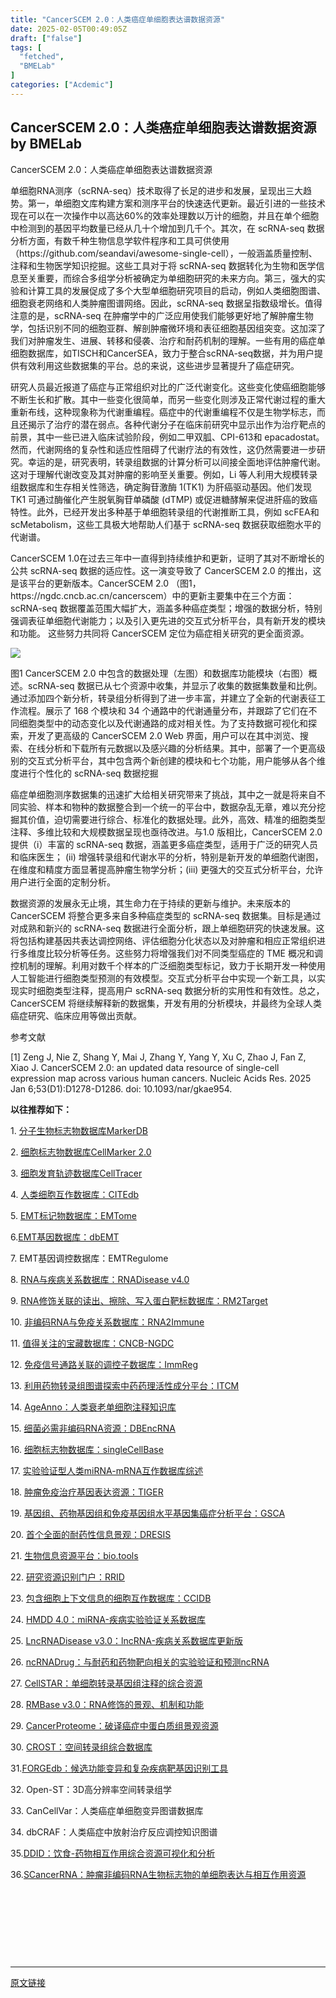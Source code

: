 ```yaml
---
title: "CancerSCEM 2.0：人类癌症单细胞表达谱数据资源"
date: 2025-02-05T00:49:05Z
draft: ["false"]
tags: [
  "fetched",
  "BMELab"
]
categories: ["Acdemic"]
---
```

CancerSCEM 2.0：人类癌症单细胞表达谱数据资源 by BMELab
------
<div><p><span><span leaf="">CancerSCEM 2.0：人类癌症单细胞表达谱数据资源</span></span></p><p><span><span leaf="">单细胞RNA测序（scRNA-seq）技术取得了长足的进步和发展，呈现出三大趋势。第一，单细胞文库构建方案和测序平台的快速迭代更新。最近引进的一些技术现在可以在一次操作中以高达60%的效率处理数以万计的细胞，并且在单个细胞中检测到的基因平均数量已经从几十个增加到几千个。其次，在 scRNA-seq 数据分析方面，有数千种生物信息学软件程序和工具可供使用（https://github.com/seandavi/awesome-single-cell），一般涵盖质量控制、注释和生物医学知识挖掘。这些工具对于将 scRNA-seq 数据转化为生物和医学信息至关重要，而综合多组学分析被确定为单细胞研究的未来方向。第三，强大的实验和计算工具的发展促成了多个大型单细胞研究项目的启动，例如人类细胞图谱、细胞衰老网络和人类肿瘤图谱网络。因此，scRNA-seq 数据呈指数级增长。值得注意的是，scRNA-seq 在肿瘤学中的广泛应用使我们能够更好地了解肿瘤生物学，包括识别不同的细胞亚群、解剖肿瘤微环境和表征细胞基因组突变。这加深了我们对肿瘤发生、进展、转移和侵袭、治疗和耐药机制的理解。一些有用的癌症单细胞数据库，如TISCH和CancerSEA，致力于整合scRNA-seq数据，并为用户提供有效利用这些数据集的平台。总的来说，这些进步显著提升了癌症研究。</span></span></p><p><span><span leaf="">研究人员最近报道了癌症与正常组织对比的广泛代谢变化。这些变化使癌细胞能够不断生长和扩散。其中一些变化很简单，而另一些变化则涉及正常代谢过程的重大重新布线，这种现象称为代谢重编程。癌症中的代谢重编程不仅是生物学标志，而且还揭示了治疗的潜在弱点。各种代谢分子在临床前研究中显示出作为治疗靶点的前景，其中一些已进入临床试验阶段，例如二甲双胍、CPI-613和 epacadostat。然而，代谢网络的复杂性和适应性阻碍了代谢疗法的有效性，这仍然需要进一步研究。幸运的是，研究表明，转录组数据的计算分析可以间接全面地评估肿瘤代谢。这对于理解代谢改变及其对肿瘤的影响至关重要。例如，Li 等人利用大规模转录组数据库和生存相关性筛选，确定胸苷激酶 1(TK1) 为肝癌驱动基因。他们发现 TK1 可通过酶催化产生脱氧胸苷单磷酸 (dTMP) 或促进糖酵解来促进肝癌的致癌特性。此外，已经开发出多种基于单细胞转录组的代谢推断工具，例如 scFEA和 scMetabolism，这些工具极大地帮助人们基于 scRNA-seq 数据获取细胞水平的代谢谱。</span></span><span leaf=""> </span></p><p><span><span leaf="">CancerSCEM 1.0在过去三年中一直得到持续维护和更新，证明了其对不断增长的公共 scRNA-seq 数据的适应性。这一演变导致了 CancerSCEM 2.0 的推出，这是该平台的更新版本。CancerSCEM 2.0 （图1，https://ngdc.cncb.ac.cn/cancerscem）中的更新主要集中在三个方面：scRNA-seq 数据覆盖范围大幅扩大，涵盖多种癌症类型；增强的数据分析，特别强调表征单细胞代谢能力；以及引入更先进的交互式分析平台，具有新开发的模块和功能。 这些努力共同将 CancerSCEM 定位为癌症相关研究的更全面资源。</span></span><page></page></p><p><span><span leaf=""><img data-ratio="0.8805555555555555" data-w="1080" data-src="https://mmbiz.qpic.cn/sz_mmbiz_png/NLNZruneSupBC5HkWOCian9mfceIkIIAgqqDwkSUKCVTnErHqkCd0R0Dl3RtKKhBRLUn0H9N09xG2W8lLOPAYog/640?wx_fmt=png" src="https://mmbiz.qpic.cn/sz_mmbiz_png/NLNZruneSupBC5HkWOCian9mfceIkIIAgqqDwkSUKCVTnErHqkCd0R0Dl3RtKKhBRLUn0H9N09xG2W8lLOPAYog/640?wx_fmt=png"></span></span></p><p><span><span leaf="">图1 CancerSCEM 2.0 中包含的数据处理（左图）和数据库功能模块（右图）概述。scRNA-seq 数据已从七个资源中收集，并显示了收集的数据集数量和比例。通过添加四个新分析，转录组分析得到了进一步丰富，并建立了全新的代谢表征工作流程。展示了 168 个模块和 34 个通路中的代谢通量分布，并跟踪了它们在不同细胞类型中的动态变化以及代谢通路的成对相关性。为了支持数据可视化和探索，开发了更高级的 CancerSCEM 2.0 Web 界面，用户可以在其中浏览、搜索、在线分析和下载所有元数据以及感兴趣的分析结果。其中，部署了一个更高级别的交互式分析平台，其中包含两个新创建的模块和七个功能，用户能够从各个维度进行个性化的 scRNA-seq 数据挖掘</span></span></p><p><span><span leaf="">癌症单细胞测序数据集的迅速扩大给相关研究带来了挑战，其中之一就是将来自不同实验、样本和物种的数据整合到一个统一的平台中，数据杂乱无章，难以充分挖掘其价值，迫切需要进行综合、标准化的数据处理。此外，高效、精准的细胞类型注释、多维比较和大规模数据呈现也亟待改进。与1.0 版相比，CancerSCEM 2.0 提供（i）丰富的 scRNA-seq 数据，涵盖更多癌症类型，适用于广泛的研究人员和临床医生； (ii) 增强转录组和代谢水平的分析，特别是新开发的单细胞代谢图，在维度和精度方面显著提高肿瘤生物学分析；(iii) 更强大的交互式分析平台，允许用户进行全面的定制分析。</span></span><span leaf=""><br></span></p><p><span><span leaf="">数据资源的发展永无止境，其生命力在于持续的更新与维护。未来版本的 CancerSCEM 将整合更多来自多种癌症类型的 scRNA-seq 数据集。目标是通过对成熟和新兴的 scRNA-seq 数据进行全面分析，跟上单细胞研究的快速发展。这将包括构建基因共表达调控网络、评估细胞分化状态以及对肿瘤和相应正常组织进行多维度比较分析等任务。这些努力将增强我们对不同类型癌症的 TME 概况和调控机制的理解。利用对数千个样本的广泛细胞类型标记，致力于长期开发一种使用人工智能进行细胞类型预测的有效模型。交互式分析平台中实现一个新工具，以实现实时细胞类型注释，提高用户 scRNA-seq 数据分析的实用性和有效性。总之，CancerSCEM 将继续解释新的数据集，开发有用的分析模块，并最终为全球人类癌症研究、临床应用等做出贡献。</span></span></p><p><span><span leaf="">参考文献</span></span><span></span></p><p><span><span leaf="">[1] Zeng J, Nie Z, Shang Y, Mai J, Zhang Y, Yang Y, Xu C, Zhao J, Fan Z, Xiao J. CancerSCEM 2.0: an updated data resource of single-cell expression map across various human cancers. Nucleic Acids Res. 2025 Jan 6;53(D1):D1278-D1286. doi: 10.1093/nar/gkae954. </span></span><page></page></p><p><strong><span leaf="">以往推荐如下：</span></strong><span></span></p><p><span><span leaf="">1. </span></span><a href="http://mp.weixin.qq.com/s?__biz=MzkyNDI1MzE0NA==&amp;mid=2247485704&amp;idx=1&amp;sn=e475a831013c6b9bf45cac687b522377&amp;chksm=c1d9e7bff6ae6ea9e4b8af7c1822670e08fa7f89faaf9dbcedab3b6b6da454bd49bf3456e4f2&amp;scene=21#wechat_redirect"><span><span leaf="">分子生物标志物数据库MarkerDB</span></span></a><span></span></p><p><span><span leaf="">2. </span></span><a href="http://mp.weixin.qq.com/s?__biz=MzkyNDI1MzE0NA==&amp;mid=2247485714&amp;idx=1&amp;sn=e789d019a4c4a418a5b473962451bab8&amp;chksm=c1d9e7a5f6ae6eb3c2512a82e7ef214cdb60b991f85f8b642f0d0c9ddc7feb8085249d92864f&amp;scene=21#wechat_redirect"><span><span leaf="">细胞标志物数据库CellMarker 2.0</span></span></a><span></span></p><p><span><span leaf="">3. </span></span><a href="http://mp.weixin.qq.com/s?__biz=MzkyNDI1MzE0NA==&amp;mid=2247485722&amp;idx=1&amp;sn=f9fdcd0f7f6a151b8f68e87d50bcac39&amp;chksm=c1d9e7adf6ae6ebb7d21f6b212a716e7b5c6518801d0904d08f8ce2a70cf356fc7d2b55e2112&amp;scene=21#wechat_redirect"><span><span leaf="">细胞发育轨迹数据库CellTracer</span></span></a><span></span></p><p><span><span leaf="">4. </span></span><a href="http://mp.weixin.qq.com/s?__biz=MzkyNDI1MzE0NA==&amp;mid=2247485752&amp;idx=1&amp;sn=96284bf5730e52d7b1dcf6261bb5e7b8&amp;chksm=c1d9e78ff6ae6e997be34a00158623611c9087080a8493fab3847d88183773f330cf16c978c0&amp;scene=21#wechat_redirect"><span><span leaf="">人类细胞互作数据库：CITEdb</span></span></a><span></span></p><p><span><span leaf="">5. </span></span><span></span><a href="http://mp.weixin.qq.com/s?__biz=MzkyNDI1MzE0NA==&amp;mid=2247485772&amp;idx=1&amp;sn=8b331cd3ce7685845ed8609bb806fa23&amp;chksm=c1d9e7fbf6ae6eedd620916e87e5944274d3578b23e84676d146443c6e608f7ded4376ed8a57&amp;scene=21#wechat_redirect"><span><span leaf="">EMT标记物数据库：EMTome</span></span></a><span></span></p><p><span><span leaf="">6.</span></span><span></span><a href="http://mp.weixin.qq.com/s?__biz=MzkyNDI1MzE0NA==&amp;mid=2247485782&amp;idx=1&amp;sn=e302e07446091987f04fc3e46e1e5d04&amp;chksm=c1d9e7e1f6ae6ef7df89041d4e2f3c2f0eb2aa8b8859983bd30ea0736258b9ae7877fbcd56a5&amp;scene=21#wechat_redirect"><span><span leaf="">EMT基因数据库：dbEMT</span></span></a><span></span></p><p><span><span leaf="">7. </span></span><span><span leaf="">EMT基因调控数据库：EMTRegulome</span></span><span></span></p><p><span><span leaf="">8. </span></span><a href="http://mp.weixin.qq.com/s?__biz=MzkyNDI1MzE0NA==&amp;mid=2247485808&amp;idx=1&amp;sn=677e722e34f7edb17e859882a95b94ae&amp;chksm=c1d9e7c7f6ae6ed198229d1ba99b8e792a6dd101c41233f1cfdafc23deb2142bc677f7e4de3f&amp;scene=21#wechat_redirect"><span><span leaf="">RNA与疾病关系数据库：RNADisease v4.0</span></span></a><span></span></p><p><span><span leaf="">9. </span></span><a href="http://mp.weixin.qq.com/s?__biz=MzkyNDI1MzE0NA==&amp;mid=2247485873&amp;idx=1&amp;sn=d71f3b06996ae55fc3658cd3e8aa0877&amp;chksm=c1d9e706f6ae6e10ad86c359399bd9e314568d6d96fe2cdc864abc7098805290a10642ece398&amp;scene=21#wechat_redirect"><span><span leaf="">RNA修饰关联的读出、擦除、写入蛋白靶标数据库：RM2Target</span></span></a></p><p><span><span leaf="">10. </span></span><a href="http://mp.weixin.qq.com/s?__biz=MzkyNDI1MzE0NA==&amp;mid=2247485957&amp;idx=1&amp;sn=368461cf606803c91efa7cd1fdd8b38c&amp;chksm=c1d9e4b2f6ae6da45ce30adbfe2da8a28f3ccf6627a8bea3ed53ea696c5cbace7ff28aafad4b&amp;scene=21#wechat_redirect"><span><span leaf="">非编码RNA与免疫关系数据库：RNA2Immune</span></span></a><span></span></p><p><span><span leaf="">11. </span></span><a href="http://mp.weixin.qq.com/s?__biz=MzkyNDI1MzE0NA==&amp;mid=2247485987&amp;idx=1&amp;sn=4cca996c10ae234f4db7f6a91c26c12f&amp;chksm=c1d9e494f6ae6d82b848208a2e85118a299b88ae527d2f466f0e2dbd0c881f74270186b4371d&amp;scene=21#wechat_redirect"><span><span leaf="">值得关注的宝藏数据库：CNCB-NGDC</span></span></a><span></span></p><p><span><span leaf="">12. </span></span><a href="http://mp.weixin.qq.com/s?__biz=MzkyNDI1MzE0NA==&amp;mid=2247485990&amp;idx=1&amp;sn=17109580b16e0c4f3edd5261977d4649&amp;chksm=c1d9e491f6ae6d87d7c1cf6c0cbe9b7fb79e8e13ef75a72cf83b5f9fcc0cc795aa0df0ded503&amp;scene=21#wechat_redirect"><span><span leaf="">免疫信号通路关联的调控子数据库：ImmReg</span></span></a><span></span></p><p><span><span leaf="">13. </span></span><a href="http://mp.weixin.qq.com/s?__biz=MzkyNDI1MzE0NA==&amp;mid=2247486008&amp;idx=1&amp;sn=08ae13f8dd4e9d82892819475530f6b7&amp;chksm=c1d9e48ff6ae6d997623bbc7fcee2fc549d805ed61cf52a290ed7221a92f99d6cf79bfef3042&amp;scene=21#wechat_redirect"><span><span leaf="">利用药物转录组图谱探索中药药理活性成分平台：ITCM</span></span></a><span></span></p><p><span><span leaf="">14. </span></span><a href="http://mp.weixin.qq.com/s?__biz=MzkyNDI1MzE0NA==&amp;mid=2247486032&amp;idx=1&amp;sn=cf30a76bfb89f14871a0a4ef1dc9aa77&amp;chksm=c1d9e4e7f6ae6df19f474dc3f2df500d8b8181c2969121bb38533abca3675542f3681c55a67b&amp;scene=21#wechat_redirect"><span><span leaf="">AgeAnno：人类衰老单细胞注释知识库</span></span></a><span></span></p><p><span><span leaf="">15. </span></span><a href="http://mp.weixin.qq.com/s?__biz=MzkyNDI1MzE0NA==&amp;mid=2247486115&amp;idx=1&amp;sn=226755f49641118650010f29cd41ff93&amp;chksm=c1d9e414f6ae6d0299e7023ea65638f745547d6c884de55a880454d61c5db396b43ba8059dc7&amp;scene=21#wechat_redirect"><span><span leaf="">细菌必需非编码RNA资源：DBEncRNA</span></span></a><span></span></p><p><span><span leaf="">16. </span></span><a href="http://mp.weixin.qq.com/s?__biz=MzkyNDI1MzE0NA==&amp;mid=2247486149&amp;idx=1&amp;sn=28074d59b30008a839612e08a63c7dc8&amp;chksm=c1d9e472f6ae6d64b9d0c1960e3f4bf3a05326292ef90f4772f9e91cae4b5fe09be7bb07a1d7&amp;scene=21#wechat_redirect"><span><span leaf="">细胞标志物数据库：singleCellBase</span></span></a><span></span></p><p><span><span leaf="">17. </span></span><span></span><a href="http://mp.weixin.qq.com/s?__biz=MzkyNDI1MzE0NA==&amp;mid=2247486267&amp;idx=1&amp;sn=4ededdae23b1622a8ed3cd682e415803&amp;chksm=c1d9e58cf6ae6c9a65694f92d53bf22e26cb61dda4b586b456a6e3c7f4b8036125e95432a874&amp;scene=21#wechat_redirect"><span><span leaf="">实验验证型人类miRNA-mRNA互作数据库综述</span></span></a><span></span></p><p><span><span leaf="">18. </span></span><a href="http://mp.weixin.qq.com/s?__biz=MzkyNDI1MzE0NA==&amp;mid=2247486469&amp;idx=1&amp;sn=a45a5d4eec895ab37268ce0a0dba346c&amp;chksm=c1d9e2b2f6ae6ba4c1d85dc22b228017e497a538ba5df454960f20f1701a3fffc2fa9f1e93c6&amp;scene=21#wechat_redirect"><span><span leaf="">肿瘤免疫治疗基因表达资源：TIGER</span></span></a><span></span></p><p><span><span leaf="">19. </span></span><a href="http://mp.weixin.qq.com/s?__biz=MzkyNDI1MzE0NA==&amp;mid=2247486558&amp;idx=1&amp;sn=e3210c8f191b870d9455cf665c35bea6&amp;chksm=c1d9e2e9f6ae6bff23067b62ca082cd5dbd4818de31a03ac7ec68f9e3b06892f7b83d21f117e&amp;scene=21#wechat_redirect"><span><span leaf="">基因组、药物基因组和免疫基因组水平基因集癌症分析平台：GSCA</span></span></a><span></span></p><p><span><span leaf="">20. </span></span><a href="http://mp.weixin.qq.com/s?__biz=MzkyNDI1MzE0NA==&amp;mid=2247486575&amp;idx=1&amp;sn=f08ba13d9e3186c93d20f7e5e71b537a&amp;chksm=c1d9e2d8f6ae6bcef708d32773b4fe0dce4869b84be66c1252ee94ab4035edf61ca966215887&amp;scene=21#wechat_redirect"><span><span leaf="">首个全面的耐药性信息景观：DRESIS</span></span></a><span></span></p><p><span><span leaf="">21. </span></span><a href="http://mp.weixin.qq.com/s?__biz=MzkyNDI1MzE0NA==&amp;mid=2247486573&amp;idx=1&amp;sn=dd36701cee45d1741e0e411f4c45e16e&amp;chksm=c1d9e2daf6ae6bcc7f6c91a11ce0adc64a65b86306c1da3e41a690dc8c9ca00ee7967ce0de63&amp;scene=21#wechat_redirect"><span><span leaf="">生物信息资源平台：bio.tools</span></span></a><span></span><span leaf="">    </span><page></page></p><p><span><span leaf="">22. </span></span><a href="http://mp.weixin.qq.com/s?__biz=MzkyNDI1MzE0NA==&amp;mid=2247486574&amp;idx=1&amp;sn=34f267789b1923c8e95b7c8b8975b39f&amp;chksm=c1d9e2d9f6ae6bcf979d81476b848758cb03a4d8dc9a2c1cceb30d8ce712781525877fc68420&amp;scene=21#wechat_redirect"><span><span leaf="">研究资源识别门户：RRID</span></span></a><span></span></p><p><span><span leaf="">23. </span></span><a href="http://mp.weixin.qq.com/s?__biz=MzkyNDI1MzE0NA==&amp;mid=2247486806&amp;idx=1&amp;sn=33c721205eec16c971db154824d05189&amp;chksm=c1d9e3e1f6ae6af7bacb04e33f180d8bf2dce1e1b9906ebdc042ab3457b51faeaa6d7170e18e&amp;scene=21#wechat_redirect"><span><span leaf="">包含细胞上下文信息的细胞互作数据库：CCIDB</span></span></a><span></span></p><p><span><span leaf="">24. </span></span><a href="http://mp.weixin.qq.com/s?__biz=MzkyNDI1MzE0NA==&amp;mid=2247486887&amp;idx=1&amp;sn=c1e0bfa815d72251496f853b05ecc711&amp;chksm=c1d9e310f6ae6a06949003c26a86b6d91581600a8a104d2e847142772eb1d7200a4a66915c7f&amp;scene=21#wechat_redirect"><span><span leaf="">HMDD 4.0：miRNA-疾病实验验证关系数据库</span></span></a><span></span></p><p><span><span leaf="">25. </span></span><a href="http://mp.weixin.qq.com/s?__biz=MzkyNDI1MzE0NA==&amp;mid=2247487061&amp;idx=1&amp;sn=c72c4fca0ba6d0c56075952bc086f5c2&amp;chksm=c1d9e0e2f6ae69f46e1b2de5561c1c7e007b2643e4a3fc11553ac9396377db9073bbb7ed4dc8&amp;scene=21#wechat_redirect"><span><span leaf="">LncRNADisease v3.0：lncRNA-疾病关系数据库更新版</span></span></a></p><p><span><span leaf="">26. </span></span><a href="http://mp.weixin.qq.com/s?__biz=MzkyNDI1MzE0NA==&amp;mid=2247487205&amp;idx=1&amp;sn=9301b5d393a83242e10b8ca86d61260d&amp;chksm=c1d9e052f6ae6944693d6e2971b912cffa4c0e2fb975e52535b8a4f15632e6de6acd911c0c8b&amp;scene=21#wechat_redirect"><span><span leaf="">ncRNADrug：与耐药和药物靶向相关的实验验证和预测ncRNA</span></span></a></p><p><span><span leaf="">27. </span></span><a href="http://mp.weixin.qq.com/s?__biz=MzkyNDI1MzE0NA==&amp;mid=2247487285&amp;idx=1&amp;sn=a3779caf166d29ebf52318852a58b8bd&amp;chksm=c1d9e182f6ae6894ec4ba8c1a24f3e1846006a47c01ec6b9fe31f89d5f9d1a752eb54e2cb649&amp;scene=21#wechat_redirect"><span><span leaf="">CellSTAR：单细胞转录基因组注释的综合资源</span></span></a></p><p><span><span leaf="">28. </span></span><a href="http://mp.weixin.qq.com/s?__biz=MzkyNDI1MzE0NA==&amp;mid=2247487204&amp;idx=1&amp;sn=c2f560eafd399d95bc3ec1be8c899a08&amp;chksm=c1d9e053f6ae694570e489ba2d61a8b6343bb9f4fe3221deb4b2c07f6bc26e724b3e2be4cb81&amp;scene=21#wechat_redirect"><span><span leaf="">RMBase v3.0：RNA修饰的景观、机制和功能</span></span></a></p><p><span><span leaf="">29. </span></span><a href="http://mp.weixin.qq.com/s?__biz=MzkyNDI1MzE0NA==&amp;mid=2247487139&amp;idx=1&amp;sn=9ea1f94c3490ff67431155326563cc5f&amp;chksm=c1d9e014f6ae690206881999f8ed163bc8b5ed8c07daf08d7a2e1935e7b1985a62585a7fdf5b&amp;scene=21#wechat_redirect"><span><span leaf="">CancerProteome：破译癌症中蛋白质组景观资源</span></span></a></p><p><span><span leaf="">30. </span></span><a href="http://mp.weixin.qq.com/s?__biz=MzkyNDI1MzE0NA==&amp;mid=2247487163&amp;idx=1&amp;sn=fa659c161c077066fdc3bf9489ae5e85&amp;chksm=c1d9e00cf6ae691a4679483a20a15cc4984911bee135706e72444b7babf64d25cc28ab7c77db&amp;scene=21#wechat_redirect"><span><span leaf="">CROST：空间转录组综合数据库</span></span></a></p><p><span><span leaf="">31.</span></span><span></span><a href="http://mp.weixin.qq.com/s?__biz=MzkyNDI1MzE0NA==&amp;mid=2247488358&amp;idx=1&amp;sn=3cd476d1ab7a61d8353ac35aa2c8e22f&amp;chksm=c1d9fdd1f6ae74c76011245db7617a761e9b09b3cdded3bdc77358775a9f256a397bd88af272&amp;scene=21#wechat_redirect"><span><span leaf="">FORGEdb：候选功能变异和复杂疾病靶基因识别工具</span></span></a><span></span></p><p><span><span leaf="">32.</span></span><span><span leaf=""> Open-ST：3D高分辨率空间转录组学</span></span></p><p><span><span leaf="">33.</span></span><span><span leaf=""> CanCellVar：人类癌症单细胞变异图谱数据库</span></span></p><p><span><span leaf="">34.</span></span><span><span leaf=""> dbCRAF：人类癌症中放射治疗反应调控知识图谱</span></span></p><p><span><span leaf="">35.</span></span><span></span><a href="http://mp.weixin.qq.com/s?__biz=MzkyNDI1MzE0NA==&amp;mid=2247488125&amp;idx=1&amp;sn=db90c8e2f7a3cb59c9486aa77a8eafc6&amp;chksm=c1d9fccaf6ae75dc19afe5247550e5c23a64fd35249616ced62c221747c0e9c27fff8e6d7601&amp;scene=21#wechat_redirect"><span><span leaf="">DDID：饮食-药物相互作用综合资源可视化和分析</span></span></a></p><p><span><span leaf="">36.</span></span><span></span><a href="http://mp.weixin.qq.com/s?__biz=MzkyNDI1MzE0NA==&amp;mid=2247488040&amp;idx=1&amp;sn=823be3da80a175c9ebb2cfa2a7842f68&amp;chksm=c1d9fc9ff6ae758983d77715df4f3ae3e0b1cd7fb20c997bf404f7a22b66b3f1f48513efad02&amp;scene=21#wechat_redirect"><span><span leaf="">SCancerRNA：肿瘤非编码RNA生物标志物的单细胞表达与相互作用资源</span></span></a><span></span></p><section nodeleaf=""><mp-common-profile data-pluginname="mpprofile" data-nickname="BMELab" data-alias="APENGLKP" data-from="0" data-headimg="http://mmbiz.qpic.cn/mmbiz_png/NLNZruneSupbjZyxT5z7lBDaiakwnLTaYfEMyt9rG8DFbN4HiasYUMewiaYMpYGsTq86qT71oOiaOhbvLfosrynIBw/0?wx_fmt=png" data-signature="科普生物医学工程、生物信息学和计算生物学领域的基础知识、前沿技术、教育教学以及工程伦理。" data-id="MzkyNDI1MzE0NA==" data-service_type="1"></mp-common-profile></section><p><span><span leaf=""><br></span></span></p><p><span><span leaf="">          </span><p><span leaf=""> </span></p></span><span leaf="">    </span><page></page></p><p><mp-style-type data-value="3"></mp-style-type></p></div>  
<hr>
<a href="https://mp.weixin.qq.com/s/oIKNA3c3oQI1IKIy3gWScg",target="_blank" rel="noopener noreferrer">原文链接</a>
